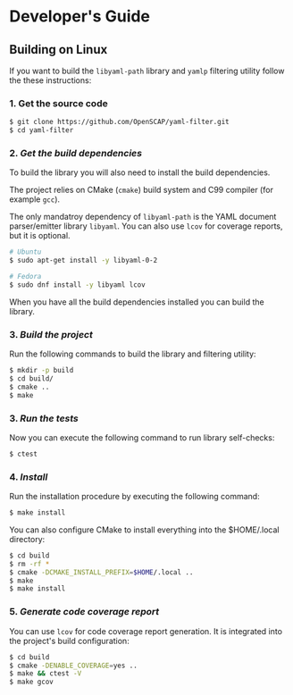 # Developer's Guide

## Building on Linux

If you want to build the `libyaml-path` library and `yamlp` filtering utility follow the these instructions:


### 1. Get the source code

```sh
$ git clone https://github.com/OpenSCAP/yaml-filter.git
$ cd yaml-filter
```


### 2. *Get the build dependencies*

To build the library you will also need to install the build dependencies.

The project relies on CMake (`cmake`) build system and C99 compiler (for example `gcc`).

The only mandatroy dependency of `libyaml-path` is the YAML document parser/emitter library `libyaml`. You can also use `lcov` for coverage reports, but it is optional.

```sh
# Ubuntu
$ sudo apt-get install -y libyaml-0-2
```

```sh
# Fedora
$ sudo dnf install -y libyaml lcov
```

When you have all the build dependencies installed you can build the library.


### 3. *Build the project*

Run the following commands to build the library and filtering utility:

```sh
$ mkdir -p build
$ cd build/
$ cmake ..
$ make
```


### 3. *Run the tests*

Now you can execute the following command to run library self-checks:

```sh
$ ctest
```


### 4. *Install*

Run the installation procedure by executing the following command:

```sh
$ make install
```

You can also configure CMake to install everything into the $HOME/.local directory:

```sh
$ cd build
$ rm -rf *
$ cmake -DCMAKE_INSTALL_PREFIX=$HOME/.local ..
$ make
$ make install
```


### 5. *Generate code coverage report*

You can use `lcov` for code coverage report generation. It is integrated into the project's build configuration:

```sh
$ cd build
$ cmake -DENABLE_COVERAGE=yes ..
$ make && ctest -V
$ make gcov
```